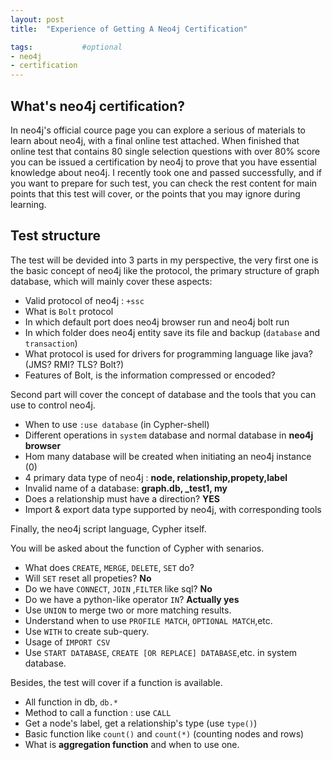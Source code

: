 ```yaml
---
layout: post
title:  "Experience of Getting A Neo4j Certification"

tags:           #optional
- neo4j
- certification
---
```


## What's neo4j certification?

In neo4j's official cource page you can explore a serious of materials to learn about neo4j, with a final online test attached. When finished that online test that contains 80 single selection questions with over 80% score you can be issued a certification by neo4j to prove that you have essential knowledge about neo4j. I recently took one and passed successfully, and if you want to prepare for such test, you can check the rest content for main points that this test will cover, or the points that you may ignore during learning.

## Test structure

The test will be devided into 3 parts in my perspective, the very first one is the basic concept of neo4j like the protocol, the primary structure of graph database, which will mainly cover these aspects:


- Valid protocol of neo4j : `+ssc`
- What is `Bolt` protocol
- In which default port does neo4j browser run and neo4j bolt run
- In which folder does neo4j entity save its file and backup (`database` and `transaction`)
- What protocol is used for drivers for programming language like java? (JMS? RMI? TLS? Bolt?)
- Features of Bolt, is the information compressed or encoded?

Second part will cover the concept of database and the tools that you can use to control neo4j.

- When to use `:use database` (in Cypher-shell)
- Different operations in `system` database and normal database in **neo4j browser**
- Hom many database will be created when initiating an neo4j instance (0)
- 4 primary data type of neo4j : **node, relationship,propety,label**
- Invalid name of a database: **graph.db, _test1, my**
- Does a relationship must have a direction? **YES**
- Import & export data type supported by neo4j, with corresponding tools

Finally, the neo4j script language, Cypher itself.

You will be asked about the function of Cypher with senarios.

- What does `CREATE`, `MERGE`, `DELETE`, `SET` do?
- Will `SET` reset all propeties? **No**
- Do we have `CONNECT`, `JOIN` ,`FILTER` like sql? **No**
- Do we have a python-like operator `IN`? **Actually yes**
- Use `UNION` to merge two or more matching results.
- Understand when to use `PROFILE MATCH`, `OPTIONAL MATCH`,etc.
- Use `WITH` to create sub-query.
- Usage of `IMPORT CSV`
- Use `START DATABASE`, `CREATE [OR REPLACE] DATABASE`,etc. in system database.


Besides, the test will cover if a function is available.

- All function in db, `db.*`
- Method to call a function : use `CALL`
- Get a node's label, get a relationship's type (use `type()`)
- Basic function like `count()` and `count(*)` (counting nodes and rows)
- What is **aggregation function** and when to use one.



